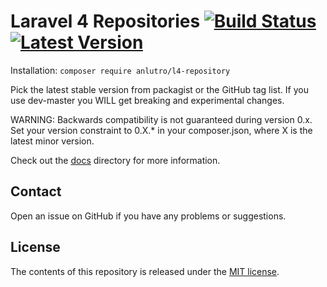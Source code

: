 # Laravel 4 Repositories [![Build Status](https://travis-ci.org/anlutro/laravel-repository.png?branch=master)](https://travis-ci.org/anlutro/laravel-repository) [![Latest Version](http://img.shields.io/github/tag/anlutro/laravel-repository.svg)](https://github.com/anlutro/laravel-repository/releases)
Installation: `composer require anlutro/l4-repository`

Pick the latest stable version from packagist or the GitHub tag list. If you use dev-master you WILL get breaking and experimental changes.

WARNING: Backwards compatibility is not guaranteed during version 0.x. Set your version constraint to 0.X.* in your composer.json, where X is the latest minor version.

Check out the [docs](docs/) directory for more information.

## Contact
Open an issue on GitHub if you have any problems or suggestions.

## License
The contents of this repository is released under the [MIT license](http://opensource.org/licenses/MIT).
